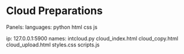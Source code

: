 # Cloud Preparations
Panels:
  languages:
     python
     html
     css
     js
   
   ip:
     127.0.0.1:5900
   names:
    intcloud.py
    cloud_index.html
    cloud_copy.html
    cloud_upload.html
    styles.css
    scripts.js

 